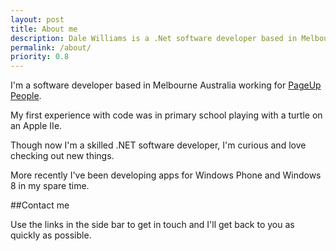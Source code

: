 ```yaml
---
layout: post
title: About me
description: Dale Williams is a .Net software developer based in Melbourne Australia.
permalink: /about/
priority: 0.8
---
```

I'm a software developer based in Melbourne Australia working for [PageUp People](http://pageuppeople.com).

My first experience with code was in primary school playing with a turtle on an Apple IIe.

Though now I'm a skilled .NET software developer, I'm curious and love checking out new things.

More recently I've been developing apps for Windows Phone and Windows 8 in my spare time.

##Contact me

Use the links in the side bar to get in touch and I'll get back to you as quickly as possible.